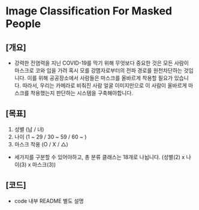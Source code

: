 Image Classification For Masked People
======================================

[개요]
-----
- 강력한 전염력을 지닌 COVID-19를 막기 위해 무엇보다 중요한 것은 모든 사람이 마스크로 코와 입을 가려 혹시 모를 강몀자로부터의 전파 경로를 원천차단하는 것입니다. 이를 위해 공공장소에서 사람들은 마스크를 올바르게 착용할 필요가 있습니다. 따라서, 우리는 카메라로 비춰진 사람 얼굴 이미지만으로 이 사람이 올바르게 마스크를 착용했는지 판단하는 시스템을 구축해야합니다.

[목표]
-----
1. 성별 (남 / 녀)
2. 나이 (1 ~ 29 / 30 ~ 59 / 60 ~ )
3. 마스크 착용 (O / X / △)
- 세가지를 구분할 수 있어야하고, 총 분류 클래스는 18개로 나뉩니다. (성별(2) x 나이(3) x 마스크(3))

[코드]
-----
- code 내부 README 별도 설명
